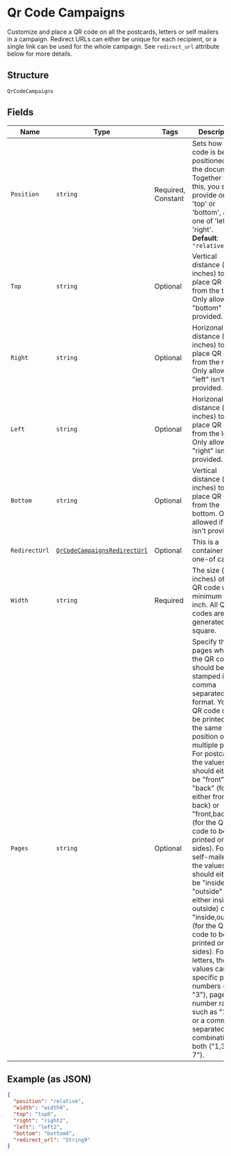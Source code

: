 
# Qr Code Campaigns

Customize and place a QR code on all the postcards, letters or self mailers in a campaign. Redirect URLs can either be unique for each recipient, or a single link can be used for the whole campaign. See `redirect_url` attribute below for more details.

## Structure

`QrCodeCampaigns`

## Fields

| Name | Type | Tags | Description |
|  --- | --- | --- | --- |
| `Position` | `string` | Required, Constant | Sets how a QR code is being positioned in the document. Together with this, you should provide one of 'top' or 'bottom', and one of 'left' or 'right'.<br>**Default**: `"relative"` |
| `Top` | `string` | Optional | Vertical distance (in inches) to place QR code from the top. Only allowed if "bottom" isn't provided. |
| `Right` | `string` | Optional | Horizonal distance (in inches) to place QR code from the right. Only allowed if "left" isn't provided. |
| `Left` | `string` | Optional | Horizonal distance (in inches) to place QR code from the left. Only allowed if "right" isn't provided. |
| `Bottom` | `string` | Optional | Vertical distance (in inches) to place QR code from the bottom. Only allowed if "top" isn't provided. |
| `RedirectUrl` | [`QrCodeCampaignsRedirectUrl`](../../doc/models/containers/qr-code-campaigns-redirect-url.md) | Optional | This is a container for one-of cases. |
| `Width` | `string` | Required | The size (in inches) of the QR code with a minimum of 1 inch. All QR codes are generated as a square. |
| `Pages` | `string` | Optional | Specify the pages where the QR code should be stamped in a comma separated format. Your QR code can be printed in the same position on multiple pages. For postcards, the values should either be "front", "back" (for either front or back) or "front,back" (for the QR code to be printed on both sides). For self-mailers, the values should either be "inside", "outside" (for either inside or outside) or "inside,outside" (for the QR code to be printed on both sides). For letters, the values can be specific page numbers ("1", "3"), page number ranges such as "1-3", or a comma separated combination of both ("1,3,5-7"). |

## Example (as JSON)

```json
{
  "position": "relative",
  "width": "width0",
  "top": "top8",
  "right": "right2",
  "left": "left2",
  "bottom": "bottom4",
  "redirect_url": "String9"
}
```

